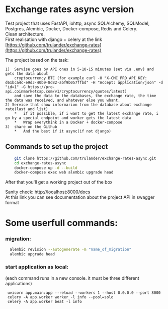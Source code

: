 # Exchange rates async version

Test project that uses FastAPI, iohttp, async SQLAlchemy, SQLModel, Postgres, Alembic, Docker, Docker-compose, Redis and Celery. <br>
Clean architecture. <br>
First realisation with django + celery at the link [https://github.com/trulander/exchange-rates](https://github.com/trulander/exchange-rates)

The project based on the task:
```team foundation
1)  Servise goes by API ones in 5-10-15 minutes (set via .env) and gets the data about 
    cryptocurrency BTC (for example curl -H "X-CMC_PRO_API_KEY: d61bca4c-e9d3-40b9-8d82-abf9b057ffbd" -H "Accept: application/json" -d "id=1" -G https://pro-api.coinmarketcap.com/v1/cryptocurrency/quotes/latest)
    and save the data to the databases, the exchange rate, the time the data was received, and whatever else you whant.
2) Service that show informarion from the database about exchange rate(last and list)
    *   if it possible, if i want to get the latest exchange rate, i go by a special endpoint and worker gets the latest data
    *   Wrap everythink in a Docker + docker-compose
3)  share on the Github
    *   And the best if it async(if not django)
```

## Commands to set up the project

```sh
    git clone https://github.com/trulander/exchange-rates-async.git
    cd exchange-rates-async
    docker-compose up -d --build
    docker-compose exec web alembic upgrade head
```

After that you'll get a working project out of the box

Sanity check: [http://localhost:8000/docs](http://localhost:8000/docs) <br>
At this link you can see documentation about the project API in swagger format


# Some userfull commands:
### migration:
```sh
  alembic revision --autogenerate -m "name_of_migration"
  alembic upgrade head

```

### start application as local:
(each command runs in a new console. it must be three different applications)

```shell
 uvicorn app.main:app --reload --workers 1 --host 0.0.0.0 --port 8000
 celery -A app.worker worker -l info --pool=solo
 celery -A app.worker beat -l info

```
